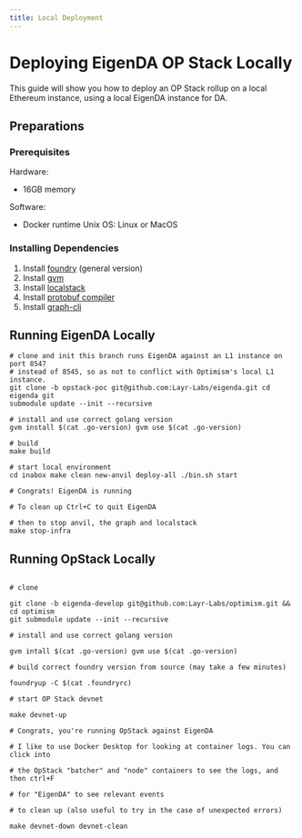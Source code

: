```yaml
---
title: Local Deployment
---
```


# Deploying EigenDA OP Stack Locally

This guide will show you how to deploy an OP Stack rollup on a local Ethereum
instance, using a local EigenDA instance for DA.

## Preparations

### Prerequisites

Hardware:

* 16GB memory

Software:

* Docker runtime Unix OS: Linux or MacOS

### Installing Dependencies

1. Install [foundry](https://book.getfoundry.sh/getting-started/installation)
(general version)
2. Install [gvm](https://github.com/moovweb/gvm)
3. Install [localstack](https://localstack.cloud/)
4. Install [protobuf
compiler](https://grpc.io/docs/protoc-installation/)
5. Install [graph-cli](https://www.npmjs.com/package/@graphprotocol/graph-cli)

## Running EigenDA Locally

```
# clone and init this branch runs EigenDA against an L1 instance on port 8547
# instead of 8545, so as not to conflict with Optimism's local L1 instance.
git clone -b opstack-poc git@github.com:Layr-Labs/eigenda.git cd eigenda git
submodule update --init --recursive

# install and use correct golang version
gvm install $(cat .go-version) gvm use $(cat .go-version)

# build
make build

# start local environment
cd inabox make clean new-anvil deploy-all ./bin.sh start

# Congrats! EigenDA is running

# To clean up Ctrl+C to quit EigenDA

# then to stop anvil, the graph and localstack
make stop-infra 
```

## Running OpStack Locally

```

# clone

git clone -b eigenda-develop git@github.com:Layr-Labs/optimism.git && cd optimism
git submodule update --init --recursive

# install and use correct golang version

gvm intall $(cat .go-version) gvm use $(cat .go-version)

# build correct foundry version from source (may take a few minutes)

foundryup -C $(cat .foundryrc)

# start OP Stack devnet

make devnet-up

# Congrats, you're running OpStack against EigenDA

# I like to use Docker Desktop for looking at container logs. You can click into

# the OpStack "batcher" and "node" containers to see the logs, and then ctrl+F

# for "EigenDA" to see relevant events

# to clean up (also useful to try in the case of unexpected errors)

make devnet-down devnet-clean
```
